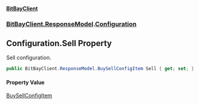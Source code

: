 #### [BitBayClient](./index.md 'index')
### [BitBayClient.ResponseModel](./BitBayClient-ResponseModel.md 'BitBayClient.ResponseModel').[Configuration](./BitBayClient-ResponseModel-Configuration.md 'BitBayClient.ResponseModel.Configuration')
## Configuration.Sell Property
Sell configuration.  
```csharp
public BitBayClient.ResponseModel.BuySellConfigItem Sell { get; set; }
```
#### Property Value
[BuySellConfigItem](./BitBayClient-ResponseModel-BuySellConfigItem.md 'BitBayClient.ResponseModel.BuySellConfigItem')  
